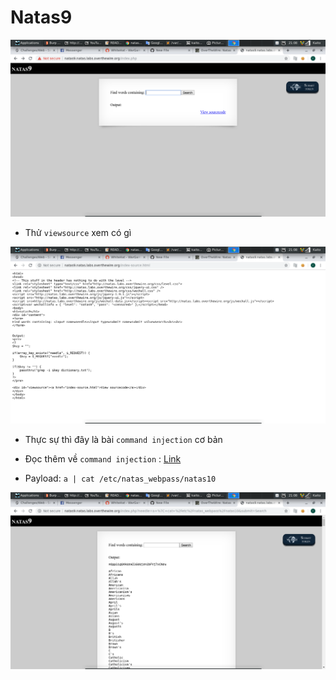 # Natas9

![1](image/1.png)

- Thử `viewsource` xem có gì

![2](image/2.png)

- Thực sự thì đây là bài `command injection` cơ bản

- Đọc thêm về `command injection` : [Link](https://viblo.asia/p/os-command-injection-la-gi-command-injection-co-nguy-hiem-khong-can-cuc-ky-than-trong-doi-voi-cac-lenh-os-goi-tu-website-cua-ban-OeVKB3PEZkW)

- Payload: `a | cat /etc/natas_webpass/natas10`

![3](image/3.png)


